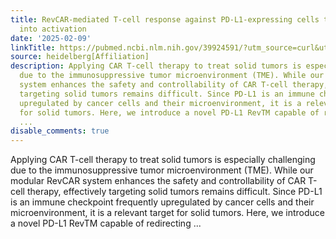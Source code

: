 ```yaml
---
title: RevCAR-mediated T-cell response against PD-L1-expressing cells turns suppression
  into activation
date: '2025-02-09'
linkTitle: https://pubmed.ncbi.nlm.nih.gov/39924591/?utm_source=curl&utm_medium=rss&utm_campaign=pubmed-2&utm_content=1FakS-2QOkCT8HsMOQP1bCRQ4YzyumYOmxmF0moLsQ3dFB1E9V&fc=20220326224207&ff=20250210170923&v=2.18.0.post9+e462414
source: heidelberg[Affiliation]
description: Applying CAR T-cell therapy to treat solid tumors is especially challenging
  due to the immunosuppressive tumor microenvironment (TME). While our modular RevCAR
  system enhances the safety and controllability of CAR T-cell therapy, effectively
  targeting solid tumors remains difficult. Since PD-L1 is an immune checkpoint frequently
  upregulated by cancer cells and their microenvironment, it is a relevant target
  for solid tumors. Here, we introduce a novel PD-L1 RevTM capable of redirecting
  ...
disable_comments: true
---
```

Applying CAR T-cell therapy to treat solid tumors is especially challenging due to the immunosuppressive tumor microenvironment (TME). While our modular RevCAR system enhances the safety and controllability of CAR T-cell therapy, effectively targeting solid tumors remains difficult. Since PD-L1 is an immune checkpoint frequently upregulated by cancer cells and their microenvironment, it is a relevant target for solid tumors. Here, we introduce a novel PD-L1 RevTM capable of redirecting ...